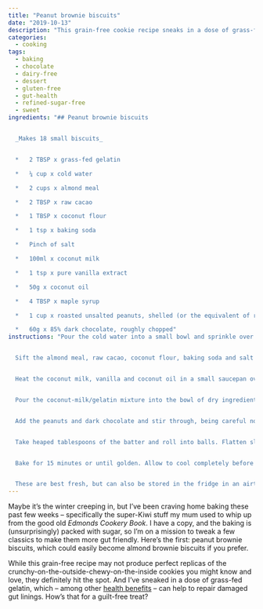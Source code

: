 ```yaml
---
title: "Peanut brownie biscuits"
date: "2019-10-13"
description: "This grain-free cookie recipe sneaks in a dose of grass-fed gelatin, which can help to repair damaged gut linings. How’s that for a guilt-free treat?"
categories: 
  - cooking
tags: 
  - baking
  - chocolate
  - dairy-free
  - dessert
  - gluten-free
  - gut-health
  - refined-sugar-free
  - sweet
ingredients: "## Peanut brownie biscuits


  _Makes 18 small biscuits_


  *   2 TBSP x grass-fed gelatin

  *   ¼ cup x cold water

  *   2 cups x almond meal

  *   2 TBSP x raw cacao

  *   1 TBSP x coconut flour

  *   1 tsp x baking soda

  *   Pinch of salt

  *   100ml x coconut milk

  *   1 tsp x pure vanilla extract

  *   50g x coconut oil

  *   4 TBSP x maple syrup

  *   1 cup x roasted unsalted peanuts, shelled (or the equivalent of roughly chopped almonds if you prefer)

  *   60g x 85% dark chocolate, roughly chopped"
instructions: "Pour the cold water into a small bowl and sprinkle over the gelatin. Stir to combine, making sure to remove any lumps as you go, and let sit for around 5 minutes until it sets.


  Sift the almond meal, raw cacao, coconut flour, baking soda and salt into a large bowl. Stir to combine.


  Heat the coconut milk, vanilla and coconut oil in a small saucepan over a medium heat until the oil dissolves. Remove from the heat and stir in the gelatin until it dissolves, then add the honey and mix to combine.


  Pour the coconut-milk/gelatin mixture into the bowl of dry ingredients and gently mix until smooth.


  Add the peanuts and dark chocolate and stir through, being careful not to over-mix. Allow the batter to sit for around 10 minutes until it thickens up.


  Take heaped tablespoons of the batter and roll into balls. Flatten slightly with a fork and place on a lightly greased baking tray, or a tray with a sheet of baking paper.


  Bake for 15 minutes or until golden. Allow to cool completely before serving.


  These are best fresh, but can also be stored in the fridge in an airtight container for up to a week."
---
```


Maybe it’s the winter creeping in, but I’ve been craving home baking these past few weeks – specifically the super-Kiwi stuff my mum used to whip up from the good old _Edmonds Cookery Book_. I have a copy, and the baking is (unsurprisingly) packed with sugar, so I’m on a mission to tweak a few classics to make them more gut friendly. Here’s the first: peanut brownie biscuits, which could easily become almond brownie biscuits if you prefer.

While this grain-free recipe may not produce perfect replicas of the crunchy-on-the-outside-chewy-on-the-inside cookies you might know and love, they definitely hit the spot. And I’ve sneaked in a dose of grass-fed gelatin, which – among other [health benefits](https://cookingwithnothing.com/chocolate-and-cardamom-gummy-squares/) – can help to repair damaged gut linings. How’s that for a guilt-free treat?
